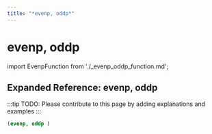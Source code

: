 ```yaml
---
title: "*evenp, oddp*"
---
```


# evenp, oddp

import EvenpFunction from './_evenp_oddp_function.md';

<EvenpFunction />

## Expanded Reference: evenp, oddp

:::tip
TODO: Please contribute to this page by adding explanations and examples
:::

```lisp
(evenp, oddp )
```
